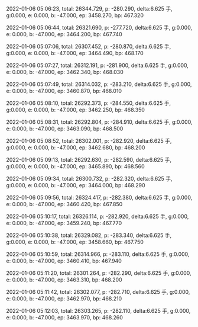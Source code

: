 2022-01-06 05:06:23, total: 26344.729, p: -280.290, delta:6.625 手, g:0.000, e: 0.000, b: -47.000, ep: 3458.270, bp: 467.320

2022-01-06 05:06:44, total: 26321.690, p: -277.720, delta:6.625 手, g:0.000, e: 0.000, b: -47.000, ep: 3464.200, bp: 467.740

2022-01-06 05:07:06, total: 26307.452, p: -280.870, delta:6.625 手, g:0.000, e: 0.000, b: -47.000, ep: 3464.490, bp: 468.170

2022-01-06 05:07:27, total: 26312.191, p: -281.900, delta:6.625 手, g:0.000, e: 0.000, b: -47.000, ep: 3462.340, bp: 468.030

2022-01-06 05:07:49, total: 26314.032, p: -283.210, delta:6.625 手, g:0.000, e: 0.000, b: -47.000, ep: 3460.870, bp: 468.010

2022-01-06 05:08:10, total: 26292.373, p: -284.550, delta:6.625 手, g:0.000, e: 0.000, b: -47.000, ep: 3462.250, bp: 468.350

2022-01-06 05:08:31, total: 26292.804, p: -284.910, delta:6.625 手, g:0.000, e: 0.000, b: -47.000, ep: 3463.090, bp: 468.500

2022-01-06 05:08:52, total: 26302.001, p: -282.920, delta:6.625 手, g:0.000, e: 0.000, b: -47.000, ep: 3462.680, bp: 468.200

2022-01-06 05:09:13, total: 26292.630, p: -282.590, delta:6.625 手, g:0.000, e: 0.000, b: -47.000, ep: 3465.890, bp: 468.560

2022-01-06 05:09:34, total: 26300.732, p: -282.320, delta:6.625 手, g:0.000, e: 0.000, b: -47.000, ep: 3464.000, bp: 468.290

2022-01-06 05:09:56, total: 26324.417, p: -282.380, delta:6.625 手, g:0.000, e: 0.000, b: -47.000, ep: 3460.420, bp: 467.850

2022-01-06 05:10:17, total: 26326.114, p: -282.920, delta:6.625 手, g:0.000, e: 0.000, b: -47.000, ep: 3459.240, bp: 467.770

2022-01-06 05:10:38, total: 26329.082, p: -283.340, delta:6.625 手, g:0.000, e: 0.000, b: -47.000, ep: 3458.660, bp: 467.750

2022-01-06 05:10:59, total: 26314.966, p: -283.110, delta:6.625 手, g:0.000, e: 0.000, b: -47.000, ep: 3460.410, bp: 467.940

2022-01-06 05:11:20, total: 26301.264, p: -282.290, delta:6.625 手, g:0.000, e: 0.000, b: -47.000, ep: 3463.310, bp: 468.200

2022-01-06 05:11:42, total: 26302.077, p: -282.710, delta:6.625 手, g:0.000, e: 0.000, b: -47.000, ep: 3462.970, bp: 468.210

2022-01-06 05:12:03, total: 26303.265, p: -282.110, delta:6.625 手, g:0.000, e: 0.000, b: -47.000, ep: 3463.970, bp: 468.260